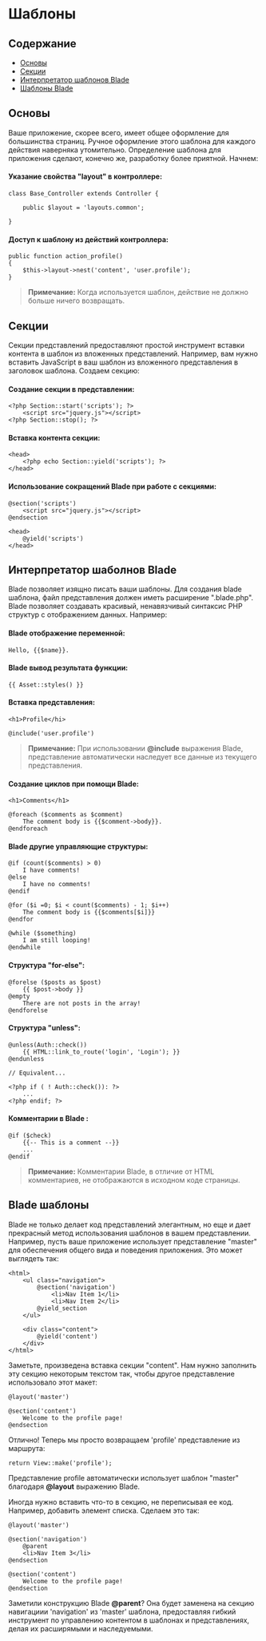 # Шаблоны

## Содержание

- [Основы](#the-basics)
- [Секции](#sections)
- [Интерпретатор шаблонов Blade ](#blade-template-engine)
- [Шаблоны Blade](#blade-layouts)

<a name="the-basics"></a>
## Основы

Ваше приложение, скорее всего, имеет общее оформление для большинства страниц. Ручное оформление этого шаблона для каждого действия наверняка утомительно. Определение шаблона для приложения сделают, конечно же, разработку более приятной. Начнем:

#### Указание свойства "layout" в контроллере:

	class Base_Controller extends Controller {

		public $layout = 'layouts.common';

	}

#### Доступ к шаблону из действий контроллера:

	public function action_profile()
	{
		$this->layout->nest('content', 'user.profile');
	}

> **Примечание:** Когда используется шаблон, действие не должно больше ничего возвращать.

<a name="sections"></a>
## Секции

Секции представлений предоставляют простой инструмент вставки контента в шаблон из вложенных представлений.
Например, вам нужно вставить JavaScript в ваш шаблон из вложенного представления в заголовок шаблона. Создаем секцию:

#### Создание секции в представлении:

	<?php Section::start('scripts'); ?>
		<script src="jquery.js"></script>
	<?php Section::stop(); ?>

#### Вставка контента секции:

	<head>
		<?php echo Section::yield('scripts'); ?>
	</head>

#### Использование сокращений Blade при работе с секциями:

	@section('scripts')
		<script src="jquery.js"></script>
	@endsection

	<head>
		@yield('scripts')
	</head>

<a name="blade-template-engine"></a>
## Интерпретатор шаболнов Blade

Blade позволяет изящно писать ваши шаблоны. Для создания blade шаблона, файл представления должен иметь расширение ".blade.php". Blade позволяет создавать красивый, ненавязчивый синтаксис PHP структур с отображением данных. Например:

#### Blade отображение переменной:

	Hello, {{$name}}.
	
#### Blade вывод результата функции:

	{{ Asset::styles() }}

#### Вставка представления:

	<h1>Profile</hi>

	@include('user.profile')

> **Примечание:** При использовании **@include** выражения Blade, представление автоматически наследует все данные из текущего представления.

#### Создание циклов при помощи Blade:

	<h1>Comments</h1>

	@foreach ($comments as $comment)
		The comment body is {{$comment->body}}.
	@endforeach

#### Blade другие управляющие структуры:

	@if (count($comments) > 0)
		I have comments!
	@else
		I have no comments!
	@endif

	@for ($i =0; $i < count($comments) - 1; $i++)
		The comment body is {{$comments[$i]}}
	@endfor

	@while ($something)
		I am still looping!
	@endwhile

#### Структура "for-else":

	@forelse ($posts as $post)
		{{ $post->body }}
	@empty
		There are not posts in the array!
	@endforelse

<a name="blade-unless"></a>
#### Структура "unless":

	@unless(Auth::check())
		{{ HTML::link_to_route('login', 'Login'); }}
	@endunless

	// Equivalent...

	<?php if ( ! Auth::check()): ?>
		...
	<?php endif; ?>

<a name="blade-comments"></a>
#### Комментарии в Blade :
	
	@if ($check)
		{{-- This is a comment --}}
		...
	@endif

> **Примечание:** Комментарии Blade, в отличие от HTML комментариев, не отображаются в исходном коде страницы.

<a name="blade-layouts"></a>
## Blade шаблоны

Blade не только делает код представлений элегантным, но еще и дает прекрасный метод использования шаблонов в вашем представлении. Например, пусть ваше приложение использует представление "master" для обеспечения общего вида и поведения приложения. Это может выглядеть так:

	<html>
		<ul class="navigation">
			@section('navigation')
				<li>Nav Item 1</li>
				<li>Nav Item 2</li>
			@yield_section
		</ul>

		<div class="content">
			@yield('content')
		</div>
	</html>

Заметьте, произведена вставка секции "content". Нам нужно заполнить эту секцию некоторым текстом так, чтобы другое представление использовало этот макет:

	@layout('master')

	@section('content')
		Welcome to the profile page!
	@endsection

Отлично! Теперь мы просто возвращаем 'profile' представление из маршрута:

	return View::make('profile');

Представление profile автоматически использует шаблон "master" благодаря **@layout** выражению Blade.

Иногда нужно вставить что-то в секцию, не переписывая ее код. Например, добавить элемент списка. Сделаем это так:

	@layout('master')

	@section('navigation')
		@parent
		<li>Nav Item 3</li>
	@endsection

	@section('content')
		Welcome to the profile page!
	@endsection

Заметили конструкцию Blade **@parent**? Она будет заменена на секцию навигациии 'navigation' из 'master' шаблона, предоставляя гибкий инструмент по управлению контентом в шаблонах и представлениях, делая их расширямыми и наследуемыми.
